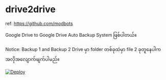# drive2drive
ref: https://github.com/modbots



Google Drive to Google Drive Auto Backup System ဖြစ်ပါတယ်။


Notice: Backup 1 and Backup 2 Drive မှာ folder တစ်ခုထဲမှာ file 2 ခုတူနေပါက အလိုအလျောက်ဖျက်ပါမည်။


[![Deploy](https://www.herokucdn.com/deploy/button.svg)](https://dashboard.heroku.com/new?template=https://github.com/drzawlinmg/autoBackupOwnHosting)
